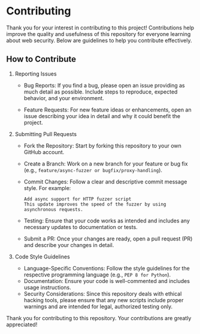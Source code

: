 # Contributing

Thank you for your interest in contributing to this project! Contributions help improve the quality and usefulness of this repository for everyone learning about web security. Below are guidelines to help you contribute effectively.

## How to Contribute

1. Reporting Issues

   - Bug Reports: If you find a bug, please open an issue providing as much detail as possible. Include steps to reproduce, expected behavior, and your environment.

   - Feature Requests: For new feature ideas or enhancements, open an issue describing your idea in detail and why it could benefit the project.

2. Submitting Pull Requests

    - Fork the Repository: Start by forking this repository to your own GitHub account.
    - Create a Branch: Work on a new branch for your feature or bug fix (e.g., `feature/async-fuzzer or bugfix/proxy-handling`).
    - Commit Changes: Follow a clear and descriptive commit message style. For example:

        ```text
        Add async support for HTTP fuzzer script
        This update improves the speed of the fuzzer by using asynchronous requests.
        ```

    - Testing: Ensure that your code works as intended and includes any necessary updates to documentation or tests.
    - Submit a PR: Once your changes are ready, open a pull request (PR) and describe your changes in detail.

3. Code Style Guidelines

    - Language-Specific Conventions: Follow the style guidelines for the respective programming language (e.g., `PEP 8 for Python`).
    - Documentation: Ensure your code is well-commented and includes usage instructions.
    - Security Considerations: Since this repository deals with ethical hacking tools, please ensure that any new scripts include proper warnings and are intended for legal, authorized testing only.

Thank you for contributing to this repository. Your contributions are greatly appreciated!
